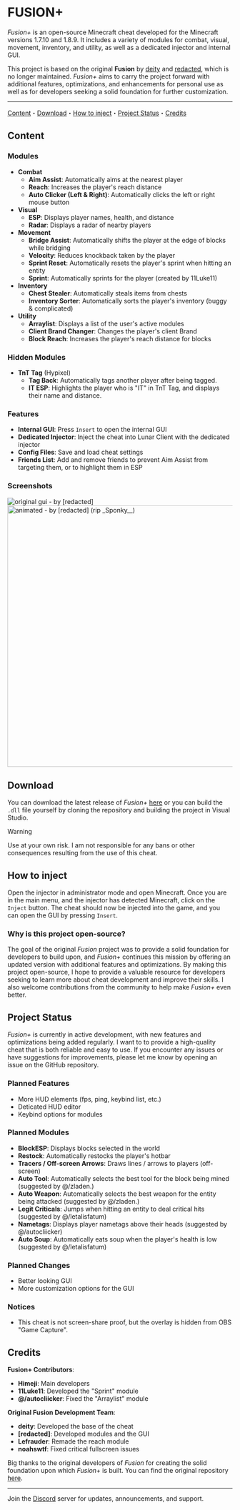 # FUSION+

*Fusion+* is an open-source Minecraft cheat developed for the Minecraft versions 1.7.10 and 1.8.9. It includes a variety of modules for combat, visual, movement, inventory, and utility, as well as a dedicated injector and internal GUI.

This project is based on the original **Fusion** by [deity](https://www.youtube.com/@x64x70) and [redacted](), which is no longer maintained. *Fusion+* aims to carry the project forward with additional features, optimizations, and enhancements for personal use as well as for developers seeking a solid foundation for further customization.

---

[Content](#content)・[Download](#download)・[How to inject](#how-to-inject)・[Project Status](#project-status)・[Credits](#credits)

## Content

### Modules
- **Combat**
  - **Aim Assist**: Automatically aims at the nearest player
  - **Reach**: Increases the player's reach distance
  - **Auto Clicker (Left & Right)**: Automatically clicks the left or right mouse button
- **Visual**
  - **ESP**: Displays player names, health, and distance
  - **Radar**: Displays a radar of nearby players
- **Movement**
  - **Bridge Assist**: Automatically shifts the player at the edge of blocks while bridging
  - **Velocity**: Reduces knockback taken by the player
  - **Sprint Reset**: Automatically resets the player's sprint when hitting an entity
  - **Sprint**: Automatically sprints for the player (created by 11Luke11)
- **Inventory**
  - **Chest Stealer**: Automatically steals items from chests
  - **Inventory Sorter**: Automatically sorts the player's inventory (buggy & complicated)
- **Utility**
  - **Arraylist**: Displays a list of the user's active modules
  - **Client Brand Changer**: Changes the player's client Brand
  - **Block Reach**: Increases the player's reach distance for blocks

### Hidden Modules
- **TnT Tag** (Hypixel)
  - **Tag Back**: Automatically tags another player after being tagged.
  - **IT ESP**: Highlights the player who is "IT" in TnT Tag, and displays their name and distance.

### Features
- **Internal GUI**: Press `Insert` to open the internal GUI
- **Dedicated Injector**: Inject the cheat into Lunar Client with the dedicated injector
- **Config Files**: Save and load cheat settings
- **Friends List**: Add and remove friends to prevent Aim Assist from targeting them, or to highlight them in ESP

### Screenshots
<img src="https://github.com/6470bru/fusion/assets/67878277/5a732ba9-3d81-44e4-b745-f34f39555716" alt="original gui - by [redacted]"/>
<img src="https://github.com/6470bru/fusion/assets/67878277/fac3f084-0255-4999-b03f-3e2e0a15bde8" alt="animated - by [redacted] (rip _Sponky__)" width=586>

## Download
You can download the latest release of *Fusion+* [here](https://github.com/h1meji/fusion-plus/releases) or you can build the `.dll` file yourself by cloning the repository and building the project in Visual Studio.
> [!WARNING]
> Use at your own risk. I am not responsible for any bans or other consequences resulting from the use of this cheat.

## How to inject
Open the injector in administrator mode and open Minecraft. Once you are in the main menu, and the injector has detected Minecraft, click on the `Inject` button. The cheat should now be injected into the game, and you can open the GUI by pressing `Insert`.

### Why is this project open-source?
The goal of the original *Fusion* project was to provide a solid foundation for developers to build upon, and *Fusion+* continues this mission by offering an updated version with additional features and optimizations. By making this project open-source, I hope to provide a valuable resource for developers seeking to learn more about cheat development and improve their skills. I also welcome contributions from the community to help make *Fusion+* even better.

## Project Status
*Fusion+* is currently in active development, with new features and optimizations being added regularly. I want to to provide a high-quality cheat that is both reliable and easy to use. If you encounter any issues or have suggestions for improvements, please let me know by opening an issue on the GitHub repository.

### Planned Features
- More HUD elements (fps, ping, keybind list, etc.)
- Deticated HUD editor
- Keybind options for modules

### Planned Modules
- **BlockESP**: Displays blocks selected in the world
- **Restock**: Automatically restocks the player's hotbar
- **Tracers / Off-screen Arrows**: Draws lines / arrows to players (off-screen)
- **Auto Tool**: Automatically selects the best tool for the block being mined (suggested by @/zladen.)
- **Auto Weapon**: Automatically selects the best weapon for the entity being attacked (suggested by @/zladen.)
- **Legit Criticals**: Jumps when hitting an entity to deal critical hits (suggested by @/letalisfatum)
- **Nametags**: Displays player nametags above their heads (suggested by @/autocliicker)
- **Auto Soup**: Automatically eats soup when the player's health is low (suggested by @/letalisfatum)

### Planned Changes
- Better looking GUI
- More customization options for the GUI

### Notices
- This cheat is not screen-share proof, but the overlay is hidden from OBS "Game Capture".

## Credits
**Fusion+ Contributors**:
- **Himeji**: Main developers
- **11Luke11**: Developed the "Sprint" module
- **@/autocliicker**: Fixed the "Arraylist" module

**Original Fusion Development Team**:
- **deity**: Developed the base of the cheat
- **[redacted]**: Developed modules and the GUI
- **Lefrauder**: Remade the reach module
- **noahswtf**: Fixed critical fullscreen issues

Big thanks to the original developers of *Fusion* for creating the solid foundation upon which *Fusion+* is built. You can find the original repository [here](https://github.com/6470bru/fusion).

---

Join the [Discord](https://discord.gg/EWkhAPRdwb) server for updates, announcements, and support.